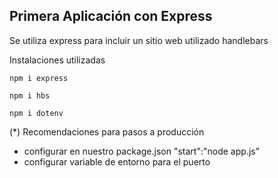 ## Primera Aplicación con Express

Se utiliza express para incluir un sitio web utilizado handlebars 

Instalaciones utilizadas

```
npm i express
```

```
npm i hbs
```

```
npm i dotenv
```

(*) Recomendaciones para pasos a producción

- configurar en nuestro package.json "start":"node app.js"
- configurar variable de entorno para el puerto
